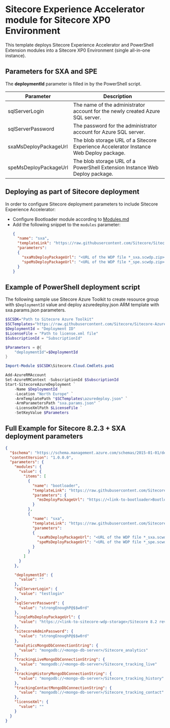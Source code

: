 # Sitecore Experience Accelerator module for Sitecore XP0 Environment

This template deploys Sitecore Experience Accelerator and PowerShell Extension
modules into a Sitecore XP0 Environment (single all-in-one instance).

## Parameters for SXA and SPE

The **deploymentId**  parameter is filled in by the PowerShell script.

| Parameter                                 | Description
--------------------------------------------|------------------------------------------------
| sqlServerLogin                            | The name of the administrator account for the newly created Azure SQL server.
| sqlServerPassword                         | The password for the administrator account for Azure SQL server.
| sxaMsDeployPackageUrl                     | The blob storage URL of a Sitecore Experience Accelerator Instance Web Deploy package.
| speMsDeployPackageUrl                     | The blob storage URL of a PowerShell Extension Instance Web Deploy package.

## Deploying as part of Sitecore deployment

In order to configure Sitecore deployment parameters to include Sitecore Experience Accelerator:

* Configure Bootloader module according to [Modules.md](../../Modules.md)
* Add the following snippet to the `modules` parameter:
  ```JSON
  {
    "name": "sxa",
    "templateLink": "https://raw.githubusercontent.com/Sitecore/Sitecore-Azure-Quickstart-Templates/master/SXA/xp0/azuredeploy.json",
    "parameters":
    {
      "sxaMsDeployPackageUrl": "<URL of the WDP file *_sxa.scwdp.zip>",
      "speMsDeployPackageUrl": "<URL of the WDP file *_spe.scwdp.zip>"
    }
  }
  ```

## Example of PowerShell deployment script

The following sample use Sitecore Azure Toolkit to create resource group with
`$DeploymentId` value and deploy azuredeploy.json ARM template with sxa.params.json
parameters.

```PowerShell
$SCSDK="Path to Sitecore Azure Toolkit"
$SCTemplates="https://raw.githubusercontent.com/Sitecore/Sitecore-Azure-Quickstart-Templates/master/Sitecore%208.2.3/xp0/"
$DeploymentId = "Deployment ID"
$LicenseFile = "Path to license.xml file"
$SubscriptionId = "SubscriptionId"

$Parameters = @{
    "deploymentId"=$DeploymentId
}

Import-Module $SCSDK\Sitecore.Cloud.Cmdlets.psm1

Add-AzureRMAccount
Set-AzureRMContext -SubscriptionId $SubscriptionId
Start-SitecoreAzureDeployment `
    -Name $DeploymentId `
    -Location "North Europe" `
    -ArmTemplatePath "$SCTemplates\azuredeploy.json" `
    -ArmParametersPath "sxa.params.json" `
    -LicenseXmlPath $LicenseFile `
    -SetKeyValue $Parameters
```

## Full Example for Sitecore 8.2.3 + SXA deployment parameters

```JSON
{
  "$schema": "https://schema.management.azure.com/schemas/2015-01-01/deploymentParameters.json#",
  "contentVersion": "1.0.0.0",
  "parameters": {
    "modules": {
      "value": {
        "items": [
          {
            "name": "bootloader",
            "templateLink": "https://raw.githubusercontent.com/Sitecore/Sitecore-Azure-Quickstart-Templates/master/Sitecore%208.2.3/xp0/addons/bootloader.json",
            "parameters": {
              "msDeployPackageUrl": "https://<link-to-bootloader>Bootload.wdp.zip"
            }
          },
          {
            "name": "sxa",
            "templateLink": "https://raw.githubusercontent.com/Sitecore/sitecore-azure-quickstart-templates/master/SXA/xp0/azuredeploy.json",
            "parameters":
            {
              "sxaMsDeployPackageUrl": "<URL of the WDP file *_sxa.scwdp.zip>",
              "speMsDeployPackageUrl": "<URL of the WDP file *_spe.scwdp.zip>"
            }
          }
        ]
      }
    },

    "deploymentId": {
      "value": ""
    },
    "sqlServerLogin": {
      "value": "testlogin"
    },
    "sqlServerPassword": {
      "value": "strongEnoughP@$$w0rd"
    },
    "singleMsDeployPackageUrl": {
      "value": "https://<link-to-sitecore-wdp-storage>/Sitecore 8.2 rev. 170407_single.scwdp.zip"
    },
    "sitecoreAdminPassword": {
      "value": "strongEnoughP@$$w0rd"
    },
    "analyticsMongoDbConnectionString": {
      "value": "mongodb://<mongo-db-server>/Sitecore_analytics"
    },
    "trackingLiveMongoDbConnectionString": {
      "value": "mongodb://<mongo-db-server>/Sitecore_tracking_live"
    },
    "trackingHistoryMongoDbConnectionString": {
      "value": "mongodb://<mongo-db-server>/Sitecore_tracking_history"
    },
    "trackingContactMongoDbConnectionString": {
      "value": "mongodb://<mongo-db-server>/Sitecore_tracking_contact"
    },
    "licenseXml": {
      "value": ""
    }
  }
}
```
